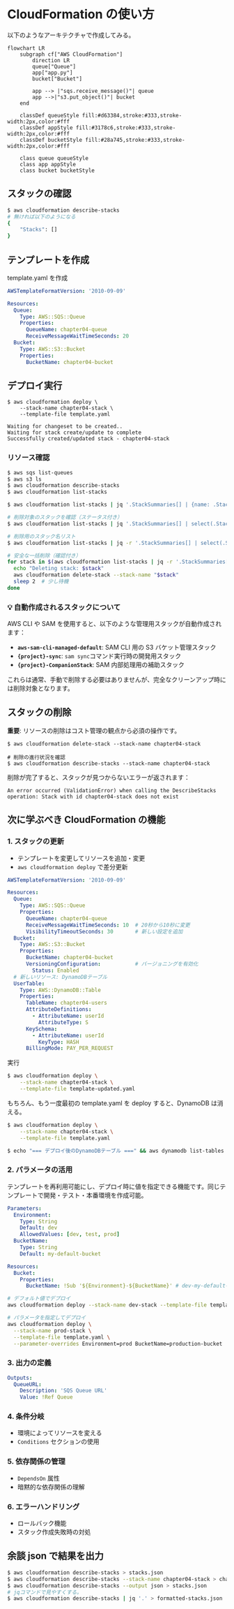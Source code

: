 # CloudFormation の使い方

以下のようなアーキテクチャで作成してみる。

```mermaid
flowchart LR
    subgraph cf["AWS CloudFormation"]
        direction LR
        queue["Queue"]
        app["app.py"]
        bucket["Bucket"]

        app --> |"sqs.receive_message()"| queue
        app -->|"s3.put_object()"| bucket
    end

    classDef queueStyle fill:#d63384,stroke:#333,stroke-width:2px,color:#fff
    classDef appStyle fill:#3178c6,stroke:#333,stroke-width:2px,color:#fff
    classDef bucketStyle fill:#28a745,stroke:#333,stroke-width:2px,color:#fff

    class queue queueStyle
    class app appStyle
    class bucket bucketStyle
```

## スタックの確認

```sh
$ aws cloudformation describe-stacks
# 無ければ以下のようになる
{
    "Stacks": []
}
```

## テンプレートを作成

template.yaml を作成

```chapter04/template.yaml
AWSTemplateFormatVersion: '2010-09-09'

Resources:
  Queue:
    Type: AWS::SQS::Queue
    Properties:
      QueueName: chapter04-queue
      ReceiveMessageWaitTimeSeconds: 20
  Bucket:
    Type: AWS::S3::Bucket
    Properties:
      BucketName: chapter04-bucket
```

## デプロイ実行

```shell
$ aws cloudformation deploy \
    --stack-name chapter04-stack \
    --template-file template.yaml

Waiting for changeset to be created..
Waiting for stack create/update to complete
Successfully created/updated stack - chapter04-stack
```

### リソース確認

```sh
$ aws sqs list-queues
$ aws s3 ls
$ aws cloudformation describe-stacks
$ aws cloudformation list-stacks

$ aws cloudformation list-stacks | jq '.StackSummaries[] | {name: .StackName, status: .StackStatus}'

# 削除対象のスタックを確認（ステータス付き）
$ aws cloudformation list-stacks | jq '.StackSummaries[] | select(.StackStatus != "DELETE_COMPLETE") | {name: .StackName, status: .StackStatus}'

# 削除用のスタック名リスト
$ aws cloudformation list-stacks | jq -r '.StackSummaries[] | select(.StackStatus != "DELETE_COMPLETE") | .StackName'
```

```sh
# 安全な一括削除（確認付き）
for stack in $(aws cloudformation list-stacks | jq -r '.StackSummaries[] | select(.StackStatus != "DELETE_COMPLETE") | .StackName'); do
  echo "Deleting stack: $stack"
  aws cloudformation delete-stack --stack-name "$stack"
  sleep 2  # 少し待機
done
```

### 💡 **自動作成されるスタックについて**

AWS CLI や SAM を使用すると、以下のような管理用スタックが自動作成されます：

- **`aws-sam-cli-managed-default`**: SAM CLI 用の S3 バケット管理スタック
- **`{project}-sync`**: `sam sync`コマンド実行時の開発用スタック
- **`{project}-CompanionStack`**: SAM 内部処理用の補助スタック

これらは通常、手動で削除する必要はありませんが、完全なクリーンアップ時には削除対象となります。

## スタックの削除

**重要**: リソースの削除はコスト管理の観点から必須の操作です。

```shell
$ aws cloudformation delete-stack --stack-name chapter04-stack

# 削除の進行状況を確認
$ aws cloudformation describe-stacks --stack-name chapter04-stack
```

削除が完了すると、スタックが見つからないエラーが返されます：

```
An error occurred (ValidationError) when calling the DescribeStacks operation: Stack with id chapter04-stack does not exist
```

## 次に学ぶべき CloudFormation の機能

### 1. **スタックの更新**

- テンプレートを変更してリソースを追加・変更
- `aws cloudformation deploy` で差分更新

```chapter04/template-updated.yaml
AWSTemplateFormatVersion: '2010-09-09'

Resources:
  Queue:
    Type: AWS::SQS::Queue
    Properties:
      QueueName: chapter04-queue
      ReceiveMessageWaitTimeSeconds: 10  # 20秒から10秒に変更
      VisibilityTimeoutSeconds: 30       # 新しい設定を追加
  Bucket:
    Type: AWS::S3::Bucket
    Properties:
      BucketName: chapter04-bucket
      VersioningConfiguration:           # バージョニングを有効化
        Status: Enabled
  # 新しいリソース: DynamoDBテーブル
  UserTable:
    Type: AWS::DynamoDB::Table
    Properties:
      TableName: chapter04-users
      AttributeDefinitions:
        - AttributeName: userId
          AttributeType: S
      KeySchema:
        - AttributeName: userId
          KeyType: HASH
      BillingMode: PAY_PER_REQUEST

```

実行

```sh
$ aws cloudformation deploy \
    --stack-name chapter04-stack \
    --template-file template-updated.yaml

```

もちろん、もう一度最初の template.yaml を deploy すると、DynamoDB は消える。

```sh
$ aws cloudformation deploy \
    --stack-name chapter04-stack \
    --template-file template.yaml

$ echo "=== デプロイ後のDynamoDBテーブル ===" && aws dynamodb list-tables
```

### 2. **パラメータの活用**

テンプレートを再利用可能にし、デプロイ時に値を指定できる機能です。同じテンプレートで開発・テスト・本番環境を作成可能。

```yaml
Parameters:
  Environment:
    Type: String
    Default: dev
    AllowedValues: [dev, test, prod]
  BucketName:
    Type: String
    Default: my-default-bucket

Resources:
  Bucket:
    Properties:
      BucketName: !Sub '${Environment}-${BucketName}' # dev-my-default-bucket
```

```sh
# デフォルト値でデプロイ
aws cloudformation deploy --stack-name dev-stack --template-file template.yaml

# パラメータを指定してデプロイ
aws cloudformation deploy \
  --stack-name prod-stack \
  --template-file template.yaml \
  --parameter-overrides Environment=prod BucketName=production-bucket
```

### 3. **出力の定義**

```yaml
Outputs:
  QueueURL:
    Description: 'SQS Queue URL'
    Value: !Ref Queue
```

### 4. **条件分岐**

- 環境によってリソースを変える
- `Conditions` セクションの使用

### 5. **依存関係の管理**

- `DependsOn` 属性
- 暗黙的な依存関係の理解

### 6. **エラーハンドリング**

- ロールバック機能
- スタック作成失敗時の対処

## 余談 json で結果を出力

```sh
$ aws cloudformation describe-stacks > stacks.json
$ aws cloudformation describe-stacks --stack-name chapter04-stack > chapter04-stack.json
$ aws cloudformation describe-stacks --output json > stacks.json
# jqコマンドで見やすくする。
$ aws cloudformation describe-stacks | jq '.' > formatted-stacks.json
```
